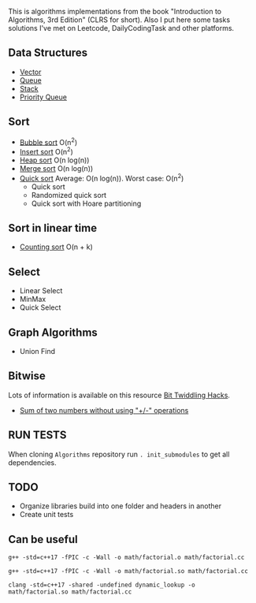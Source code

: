 This is algorithms implementations from the book "Introduction to Algorithms, 3rd Edition" (CLRS for short).
Also I put here some tasks solutions I've met on Leetcode, DailyCodingTask and other platforms.

## Data Structures
* [Vector](/data_structs/include/vector.h)
* [Queue](/data_structs/include/queue.h)
* [Stack](/data_structs/include/stack.h)
* [Priority Queue](/data_structs/include/priority_queue.h)

## Sort
* [Bubble sort](/sort/bubble_sort.cpp) O(n<sup>2</sup>)
* [Insert sort](/sort/insert_sort.cpp) O(n<sup>2</sup>)
* [Heap sort](/sort/heap_sort.cpp) O(n log(n))
* [Merge sort](/sort/merge_sort.cpp) O(n log(n))
* [Quick sort](/sort/quick_sort.cpp) Average: O(n log(n)). Worst case: O(n<sup>2</sup>)
    * Quick sort
    * Randomized quick sort
    * Quick sort with Hoare partitioning

## Sort in linear time
* [Counting sort](/sort/count_sort.cpp) O(n + k)

## Select
* Linear Select
* MinMax
* Quick Select

## Graph Algorithms
* Union Find

## Bitwise
Lots of information is available on this resource [Bit Twiddling Hacks](http://graphics.stanford.edu/~seander/bithacks.html).

* [Sum of two numbers without using "+/-" operations](/bitwise/sum_two_nums.cpp)

## RUN TESTS
When cloning `Algorithms` repository run `. init_submodules` to get all dependencies.


## TODO

* Organize libraries build into one folder and headers in another
* Create unit tests


## Can be useful
```
g++ -std=c++17 -fPIC -c -Wall -o math/factorial.o math/factorial.cc

g++ -std=c++17 -fPIC -c -Wall -o math/factorial.so math/factorial.cc

clang -std=c++17 -shared -undefined dynamic_lookup -o math/factorial.so math/factorial.cc
```